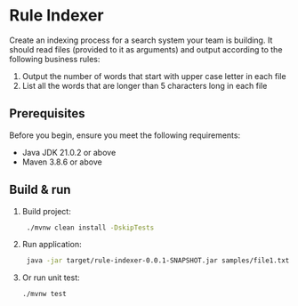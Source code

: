 # Rule Indexer

Create an indexing process for a search system your team is building. It
should read files (provided to it as arguments) and output according to the following
business rules:
1. Output the number of words that start with upper case letter in each file
2. List all the words that are longer than 5 characters long in each file

## Prerequisites

Before you begin, ensure you meet the following requirements:
- Java JDK 21.0.2 or above
- Maven 3.8.6 or above

## Build & run

1. Build project:
   ```bash
    ./mvnw clean install -DskipTests

2. Run application:
    ```bash
     java -jar target/rule-indexer-0.0.1-SNAPSHOT.jar samples/file1.txt samples/file2.html
   
3. Or run unit test:
    ```bash
    ./mvnw test

